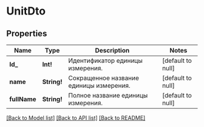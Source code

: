# UnitDto

## Properties
Name | Type | Description | Notes
------------ | ------------- | ------------- | -------------
**Id_** | **Int!** | Идентификатор единицы измерения. | [default to null]
**name** | **String!** | Сокращенное название единицы измерения. | [default to null]
**fullName** | **String!** | Полное название единицы измерения. | [default to null]

[[Back to Model list]](../README.md#documentation-for-models) [[Back to API list]](../README.md#documentation-for-api-endpoints) [[Back to README]](../README.md)


